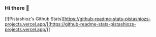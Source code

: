 ### Hi there 👋

[![Pistashioz's Github Stats][https://github-readme-stats-pistashiozs-projects.vercel.app/](https://github-readme-stats-pistashiozs-projects.vercel.app/)]
